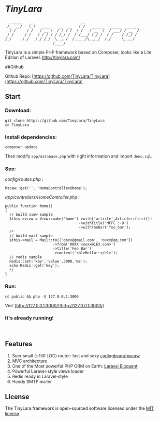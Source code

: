 # *TinyLara*

```
  ______    _                      __                         
 /_  __/   (_)   ____    __  __   / /   ____ _   _____  ____ _
  / /     / /   / __ \  / / / /  / /   / __ `/  / ___/ / __ `/
 / /     / /   / / / / / /_/ /  / /___/ /_/ /  / /    / /_/ / 
/_/     /_/   /_/ /_/  \__, /  /_____/\__,_/  /_/     \__,_/  
                      /____/                                  
```

TinyLara is a simple PHP framework based on Composer, looks like a Lite Edition of Laravel. http://tinylara.com/

##Github

Github Repo: [https://github.com/TinyLara/TinyLara](https://github.com/TinyLara/TinyLara)

## Start
### Download:
```
git clone https://github.com/TinyLara/TinyLara
cd TinyLara
```

### Install dependencies:

    composer update

Then modify `app/database.php` with right information and import `demo.sql`.

### See:

*config/routes.php :*
    
    Macaw::get('', 'HomeController@home');
    
*app/controllers/HomeController.php :*

    public function home()
    {
      // build view sample
      $this->view = View::make('home')->with('article',Article::first())
                                      ->withTitle('MFFC :-D')
                                      ->withFooBar('foo_bar');
      /*
      // build mail sample
      $this->mail = Mail::to(['ooxx@gmail.com', 'ooxx@qq.com'])
                          ->from('OOXX <ooxx@163.com>')
                          ->title('Foo Bar')
                          ->content('<h1>Hello~~</h1>');
      // redis sample
      Redis::set('key','value',3000,'ms');
      echo Redis::get('key');
      */
    }

### Run:
```
cd public && php -S 127.0.0.1:3000
```
Visit [http://127.0.0.1:3000/](http://127.0.0.1:3000/)

### It's already running!
<br>

## Features

1. Suer small (~150 LOC) router: fast and sexy [codingbean/macaw](codingbean/macaw)
2. MVC architecture
3. One of the Most powerful PHP ORM on Earth: [Laravel Eloquent](http://laravel.com/docs/4.2/eloquent)
4. Powerful Laravel-style views loader
5. Redis ready in Laravel-style
6. Handy SMTP mailer


## License

The TinyLara framework is open-sourced software licensed under the [MIT license](http://opensource.org/licenses/MIT)